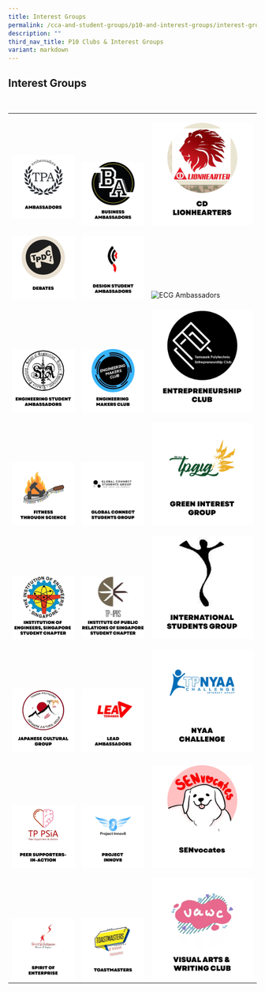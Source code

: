 ```yaml
---
title: Interest Groups
permalink: /cca-and-student-groups/p10-and-interest-groups/interest-groups/
description: ""
third_nav_title: P10 Clubs & Interest Groups
variant: markdown
---
```

## Interest Groups 

<div>

&nbsp;&nbsp;&nbsp;&nbsp;&nbsp;&nbsp;&nbsp;&nbsp;&nbsp;&nbsp;&nbsp; <table><tbody><tr>
					<td style="max-width:33%; vertical-align:bottom; border:none"><br>
<a href="/interest-groups/ambassadors/" style="text-decoration: none">
<img src="/images/Interest Groups/AMBASSADORS_button-01-v2.png" style="display:block;margin-left:auto;margin-right:auto;" alt="Ambassadors">
</a>
</td><td style="max-width:33%; vertical-align:bottom; border:none"><br>
<a href="/interest-groups/business-ambassadors/" style="text-decoration: none">
<img src="/images/Interest Groups/BA_button-01.png" style="display:block;margin-left:auto;margin-right:auto;" alt="Business Ambassadors">
</a>
</td>
					<td style="max-width:33%; vertical-align:bottom; border:none"><br>
<a href="/interest-groups/cd-lionhearters/" style="text-decoration: none">
<img src="/images/Interest Groups/LIONHEARTERS_button-01-v2.png" style="display:block;margin-left:auto;margin-right:auto;" alt="CD Lionhearters">
</a>
</td></tr><tr>
					<td style="max-width:33%; vertical-align:bottom; border:none"><br>
<a href="/interest-groups/debates/" style="text-decoration: none">
<img src="/images/Interest Groups/DEBATES_button-01-v2.png" style="display:block;margin-left:auto;margin-right:auto;" alt="Debates">
</a>
</td>
					<td style="max-width:33%; vertical-align:bottom; border:none"><br>
<a href="/interest-groups/design-student-ambassadors/" style="text-decoration: none">
<img src="/images/Interest Groups/DSA_button-01.png" style="display:block;margin-left:auto;margin-right:auto;" alt="Design Student Ambassadors">
</a>
						</td>
					<td style="max-width:33%; vertical-align:bottom; border:none"><br>
<a href="/interest-groups/ecgambassadors/" style="text-decoration: none">
<img src="https://hosting.photobucket.com/images/i/tracyng81/ECG_AMBASSADORS.png?width=320&amp;height=320&amp;fit=bounds" style="display:block;margin-left:auto;margin-right:auto;" alt="ECG Ambassadors">
</a>					
</td></tr><tr>
<td style="max-width:33%; vertical-align:bottom; border:none"><br>
<a href="/interest-groups/engineering-student-ambassadors/" style="text-decoration: none">
<img src="/images/Interest Groups/ESA_button-01.png" style="display:block;margin-left:auto;margin-right:auto;" alt="Engineering Student Ambassadors">
</a>
	</td><td style="max-width:33%; vertical-align:bottom; border:none"><br>
<a href="/interest-groups/engineering-makers-club/" style="text-decoration: none">
<img src="/images/Interest Groups/EMC_button-01.png" style="display:block;margin-left:auto;margin-right:auto;" alt="Engineering Makers Club">
</a>
</td>
	<td style="max-width:33%; vertical-align:bottom; border:none"><br>
<a href="/interest-groups/entrepreneurship-club/" style="text-decoration: none">
<img src="/images/Interest Groups/EC_button-01.png" style="display:block;margin-left:auto;margin-right:auto;" alt="Entrepreneurship Club">
</a>
</td>
					</tr>
					<tr><td style="max-width:33%; vertical-align:bottom; border:none"><br>
<a href="/interest-groups/fitness-through-science/" style="text-decoration: none">
<img src="/images/Interest Groups/FITS_button-01.png" style="display:block;margin-left:auto;margin-right:auto;" alt="Fitness Through Science">
</a>
						</td><td style="max-width:33%; vertical-align:bottom; border:none"><br>
<a href="/interest-groups/global-connect-student-group/" style="text-decoration: none">
<img src="/images/Interest Groups/GCSG_button-01.png" style="display:block;margin-left:auto;margin-right:auto;" alt="Global Connect Student Group">
</a>
						</td><td style="max-width:33%; vertical-align:bottom; border:none"><br>
<a href="/interest-groups/green-interest-group/" style="text-decoration: none">
<img src="/images/Interest Groups/GIG_button-01.png" style="display:block;margin-left:auto;margin-right:auto;" alt="Sustainability Interest Group">
</a>
</td>
					</tr>
					<tr>
					<td style="max-width:33%; vertical-align:bottom; border:none"><br>
<a href="/interest-groups/ies-student-chapter/" style="text-decoration: none">
<img src="/images/Interest Groups/IES_button-01.png" style="display:block;margin-left:auto;margin-right:auto;" alt="Institution of Engineers, Singapore Student Chapter">
</a>
						</td><td style="max-width:33%; vertical-align:bottom; border:none"><br>
<a href="/interest-groups/iprs-student-chapter/" style="text-decoration: none">
<img src="/images/Interest Groups/IPRS_button-01-v2.png" style="display:block;margin-left:auto;margin-right:auto;" alt="Institute of Public Relations of Singapore Student Chapter">
</a>
					</td><td style="max-width:33%; vertical-align:bottom; border:none"><br>
<a href="/interest-groups/international-students-group/" style="text-decoration: none">
<img src="/images/Interest Groups/ISG_button-01-v2.png" style="display:block;margin-left:auto;margin-right:auto;" alt="International Students Group">
</a>
</td></tr><tr>
<td style="max-width:33%; vertical-align:bottom; border:none"><br>
<a href="/interest-groups/japanese-cultural-group/" style="text-decoration: none">
<img src="/images/Interest Groups/JCG_button-01.png" style="display:block;margin-left:auto;margin-right:auto;" alt="Japanese Cultural Group">
</a>
	</td><td style="max-width:33%; vertical-align:bottom; border:none"><br>
<a href="/interest-groups/LEAD-ambassadors/" style="text-decoration: none">
<img src="/images/Interest Groups/LEAD_button-01.png" style="display:block;margin-left:auto;margin-right:auto;" alt="LEAD Ambassadors">
	</a><a>
		</a></td><td style="max-width:33%; vertical-align:bottom; border:none"><br>
<a href="/interest-groups/nyaa-challenge/" style="text-decoration: none">
<img src="/images/Interest Groups/NYAA_button-01.png" style="display:block;margin-left:auto;margin-right:auto;" alt="NYAA Challenge">
</a></td></tr><tr><td style="max-width:33%; vertical-align:bottom; border:none">

</td></tr><tr>
<td style="max-width:33%; vertical-align:bottom; border:none"><br>
<a href="/interest-groups/peer-supporters-in-action/" style="text-decoration: none">
<img src="/images/Interest Groups/PSIA_button-01.png" style="display:block;margin-left:auto;margin-right:auto;" alt="Peer Supporters-in-Action">
</a>
</td><td style="max-width:33%; vertical-align:bottom; border:none"><br>
<a href="/interest-groups/project-innov8/" style="text-decoration: none">
<img src="/images/Interest Groups/PROJECT INNOV8_button-01.png" style="display:block;margin-left:auto;margin-right:auto;" alt="Project Innov8">
</a>
</td><td style="max-width:33%; vertical-align:bottom; border:none"><br>
	<a href="/interest-groups/senvocates/" style="text-decoration: none">
</a><a href="href=" style="text-decoration: none">
<img src="/images/Interest Groups/SENVOCATES_button-01.png" style="display:block;margin-left:auto;margin-right:auto;" alt="SENvocates">
</a>
</td></tr><tr>
					<td style="max-width:33%; vertical-align:bottom; border:none"><br>
<a href="/interest-groups/spirit-of-enterprise/" style="text-decoration: none">
<img src="/images/Interest Groups/SOE_button-01-v2.png" style="display:block;margin-left:auto;margin-right:auto;" alt="Spirit of Enterprise">
</a>
</td><td style="max-width:33%; vertical-align:bottom; border:none"><br>
<a href="/interest-groups/toastmasters/" style="text-decoration: none">
<img src="/images/Interest Groups/TOASTMASTERS_button-01.png" style="display:block;margin-left:auto;margin-right:auto;" alt="Toastmasters">																																																												
</a></td><td style="max-width:33%; vertical-align:bottom; border:none"><br>
<a href="/interest-groups/visual-arts-and-writing-club/" style="text-decoration: none">
<img src="/images/Interest Groups/VAWC_button-01.png" style="display:block;margin-left:auto;margin-right:auto;" alt="Visual Arts &amp; Writing Club">
</a>
</td></tr></tbody></table>
</div>